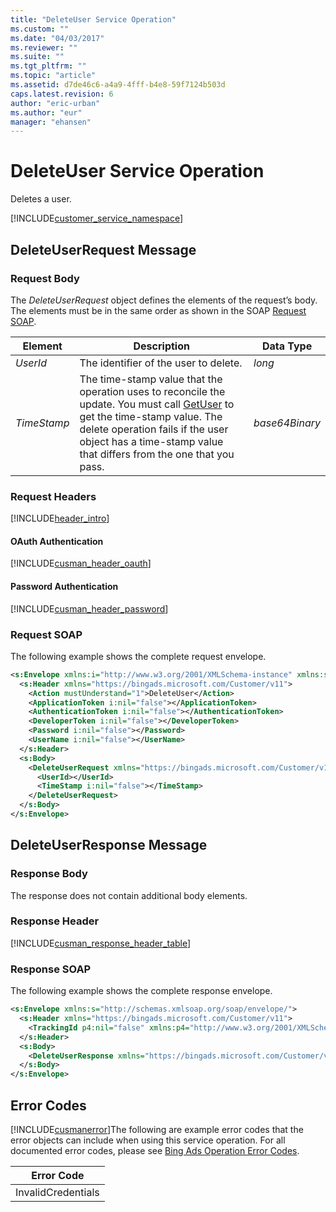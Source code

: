 ```yaml
---
title: "DeleteUser Service Operation"
ms.custom: ""
ms.date: "04/03/2017"
ms.reviewer: ""
ms.suite: ""
ms.tgt_pltfrm: ""
ms.topic: "article"
ms.assetid: d7de46c6-a4a9-4fff-b4e8-59f7124b503d
caps.latest.revision: 6
author: "eric-urban"
ms.author: "eur"
manager: "ehansen"
---
```

# DeleteUser Service Operation
Deletes a user.

[!INCLUDE[customer_service_namespace](../customer-api/includes/customer-service-namespace.md)]

## <a name="request"></a>DeleteUserRequest Message

### Request Body
The *DeleteUserRequest* object defines the elements of the request’s body. The elements must be in the same order as shown in the SOAP [Request SOAP](#request_soap).

|Element|Description|Data Type|
|-----------|---------------|-------------|
|*UserId*|The identifier of the user to delete.|*long*|
|*TimeStamp*|The time-stamp value that the operation uses to reconcile the update. You must call  [GetUser](../customer-api/getuser-service-operation.md) to get the time-stamp value. The delete operation fails if the user object has a time-stamp value that differs from the one that you pass.|*base64Binary*|

### Request Headers
[!INCLUDE[header_intro](../customer-api/includes/header-intro.md)]
#### OAuth Authentication
[!INCLUDE[cusman_header_oauth](../customer-api/includes/cusman-header-oauth.md)]
#### Password Authentication
[!INCLUDE[cusman_header_password](../customer-api/includes/cusman-header-password.md)]
### <a name="request_soap"></a>Request SOAP
The following example shows the complete request envelope.

```xml
<s:Envelope xmlns:i="http://www.w3.org/2001/XMLSchema-instance" xmlns:s="http://schemas.xmlsoap.org/soap/envelope/">
  <s:Header xmlns="https://bingads.microsoft.com/Customer/v11">
    <Action mustUnderstand="1">DeleteUser</Action>
    <ApplicationToken i:nil="false"></ApplicationToken>
    <AuthenticationToken i:nil="false"></AuthenticationToken>
    <DeveloperToken i:nil="false"></DeveloperToken>
    <Password i:nil="false"></Password>
    <UserName i:nil="false"></UserName>
  </s:Header>
  <s:Body>
    <DeleteUserRequest xmlns="https://bingads.microsoft.com/Customer/v11">
      <UserId></UserId>
      <TimeStamp i:nil="false"></TimeStamp>
    </DeleteUserRequest>
  </s:Body>
</s:Envelope>
```

## <a name="response"></a>DeleteUserResponse Message

### <a name="Body_Elements"></a>Response Body
The response does not contain additional body elements.

### <a name="Header_Elements"></a>Response Header
[!INCLUDE[cusman_response_header_table](../customer-api/includes/cusman-response-header-table.md)]
### Response SOAP
The following example shows the complete response envelope.

```xml
<s:Envelope xmlns:s="http://schemas.xmlsoap.org/soap/envelope/">
  <s:Header xmlns="https://bingads.microsoft.com/Customer/v11">
    <TrackingId p4:nil="false" xmlns:p4="http://www.w3.org/2001/XMLSchema-instance"></TrackingId>
  </s:Header>
  <s:Body>
    <DeleteUserResponse xmlns="https://bingads.microsoft.com/Customer/v11" />
  </s:Body>
</s:Envelope>
```

## <a name="errors"></a>Error Codes
[!INCLUDE[cusmanerror](../customer-api/includes/cusmanerror.md)]The following are example  error codes that the error objects can include when using this service operation. For all documented error codes, please see [Bing Ads Operation Error Codes](http://go.microsoft.com/fwlink/?LinkId=511884).

|Error Code|
|--------------|
|InvalidCredentials|
